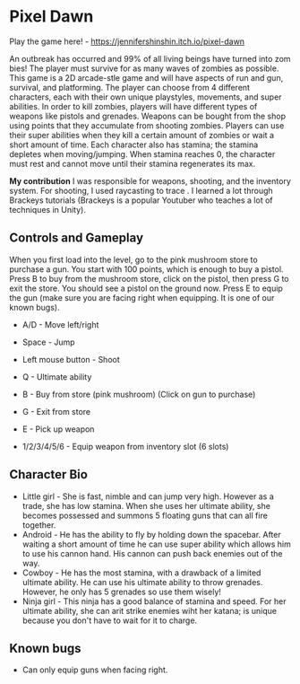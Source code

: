 # Pixel Dawn

Play the game here! - https://jennifershinshin.itch.io/pixel-dawn

An outbreak has occurred and 99% of all living beings have turned into zom
bies! The player must survive for as many waves of zombies as possible.
This game is a 2D arcade-stle game and will have aspects of run and gun, survival, and platforming. The player can choose from 4 different characters, each with their own unique playstyles, movements, and super abilities. In order to kill zombies, players will have different types of weapons like pistols and grenades. Weapons can be bought from the shop using points that they accumulate from shooting zombies. Players can use their super abilities when they kill a certain amount of zombies or wait a short amount of time. Each character also has stamina; the stamina depletes when moving/jumping. When stamina reaches 0, the character must rest and cannot move until their stamina regenerates its max.

**My contribution**
I was responsible for weapons, shooting, and the inventory system. For shooting, I used raycasting to trace . I learned a lot through Brackeys tutorials (Brackeys is a popular Youtuber who teaches a lot of techniques in Unity).

## Controls and Gameplay

When you first load into the level, go to the pink mushroom store to purchase a gun. You start with 100 points, which is enough to buy a pistol. Press B to buy from the mushroom store, click on the pistol, then press G to exit the store. You should see a pistol on the ground now. Press E to equip the gun (make sure you are facing right when equipping. It is one of our known bugs).

* A/D - Move left/right
* Space - Jump
* Left mouse button - Shoot
* Q - Ultimate ability

* B - Buy from store (pink mushroom) (Click on gun to purchase)
* G - Exit from store

* E - Pick up weapon
* 1/2/3/4/5/6 - Equip weapon from inventory slot (6 slots)

## Character Bio

* Little girl - She is fast, nimble and can jump very high. However as a trade, she has low stamina. When she uses her ultimate ability, she becomes possessed and summons 5 floating guns that can all fire together.
* Android - He has the ability to fly by holding down the spacebar. After waiting a short amount of time he can use super ability which allows him to use his cannon hand. His cannon can push back enemies out of the way. 
* Cowboy - He has the most stamina, with a drawback of a limited ultimate ability. He can use his ultimate ability to throw grenades. However, he only has 5 grenades so use them wisely!
* Ninja girl - This ninja has a good balance of stamina and speed. For her ultimate ability, she can arit strike enemies wiht her katana; is unique because you don't have to wait for it to charge.

## Known bugs

* Can only equip guns when facing right.
